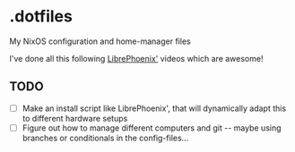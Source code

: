 # .dotfiles
My NixOS configuration and home-manager files

I've done all this following [LibrePhoenix'](https://www.youtube.com/@librephoenix) videos which are awesome!

## TODO
- [ ] Make an install script like LibrePhoenix', that will dynamically adapt this to different hardware setups
- [ ] Figure out how to manage different computers and git -- maybe using branches or conditionals in the config-files...
